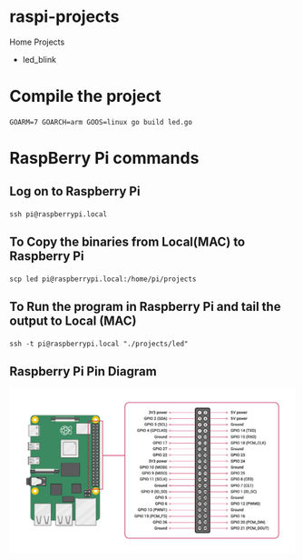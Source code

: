 # raspi-projects

Home Projects

- led_blink

# Compile the project

`GOARM=7 GOARCH=arm GOOS=linux go build led.go`

# RaspBerry Pi commands

## Log on to Raspberry Pi

`ssh pi@raspberrypi.local`

## To Copy the binaries from Local(MAC) to Raspberry Pi

`scp led pi@raspberrypi.local:/home/pi/projects`

## To Run the program in Raspberry Pi and tail the output to Local (MAC)

`ssh -t pi@raspberrypi.local "./projects/led"`

## Raspberry Pi Pin Diagram

![Screenshot](GPIO-Pinout-Diagram.png)